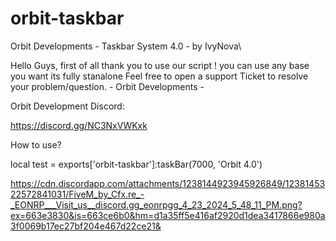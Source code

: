 # orbit-taskbar
Orbit Developments - Taskbar System 4.0 - by IvyNova\

Hello Guys, first of all thank you to use our script !
you can use any base you want its fully stanalone
Feel free to open a support Ticket to resolve your problem/question. - Orbit Developments -

Orbit Development Discord:

https://discord.gg/NC3NxVWKxk



How to use?

local test = exports['orbit-taskbar']:taskBar(7000, 'Orbit 4.0')


https://cdn.discordapp.com/attachments/1238144923945926849/1238145322572841031/FiveM_by_Cfx.re_-_EONRP___Visit_us__discord.gg_eonrpgg_4_23_2024_5_48_11_PM.png?ex=663e3830&is=663ce6b0&hm=d1a35ff5e416af2920d1dea3417866e980a3f0069b17ec27bf204e467d22ce21&
